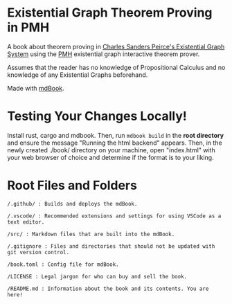 # Existential Graph Theorem Proving in PMH

A book about theorem proving in 
[Charles Sanders Peirce's Existential Graph System](https://en.wikipedia.org/wiki/Existential_graph#The_graphs) 
using the [PMH](https://github.com/RAIRLab/Peirce-My-Heart) existential graph interactive theorem prover. 

Assumes that the reader has no knowledge of Propositional Calculus and no knowledge of any Existential Graphs beforehand.

Made with [mdBook](https://github.com/rust-lang/mdBook).

# Testing Your Changes Locally!

Install rust, cargo and mdbook.
Then, run ```mdbook build``` in the **root directory** and ensure the message "Running the html backend" appears.
Then, in the newly created ./book/ directory on your machine, open "index.html" with your web browser of choice and determine
if the format is to your liking.


# Root Files and Folders

```
/.github/ : Builds and deploys the mdBook.

/.vscode/ : Recommended extensions and settings for using VSCode as a text editor.

/src/ : Markdown files that are built into the mdBook.

/.gitignore : Files and directories that should not be updated with git version control.

/book.toml : Config file for mdBook.

/LICENSE : Legal jargon for who can buy and sell the book.

/README.md : Information about the book and its contents. You are here!
```